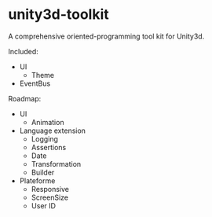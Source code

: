 # unity3d-toolkit

A comprehensive oriented-programming tool kit for Unity3d.

Included:

- UI
  - Theme
- EventBus

Roadmap:
- UI
  - Animation
- Language extension
  - Logging
  - Assertions
  - Date
  - Transformation
  - Builder
- Plateforme
  - Responsive
  - ScreenSize
  - User ID
